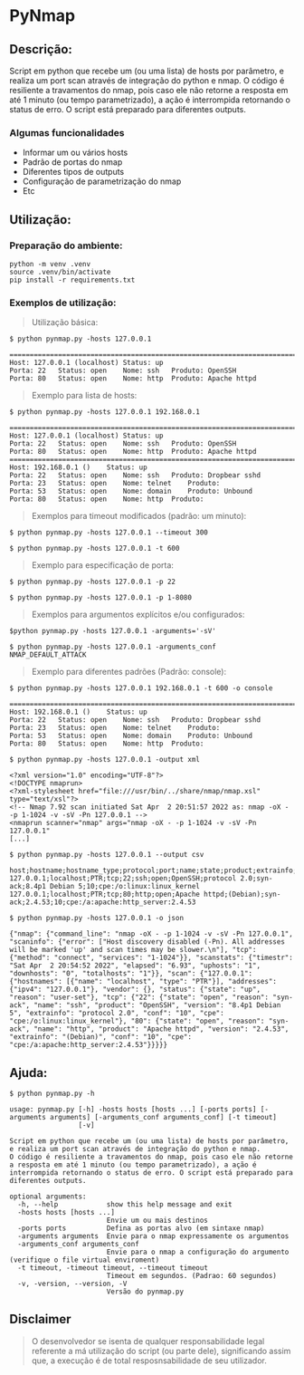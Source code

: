 # PyNmap


## Descrição:
Script em python que recebe um (ou uma lista) de hosts por parâmetro, e realiza um port scan através de integração do python e nmap. O código é resiliente a travamentos do nmap, pois caso ele não retorne a resposta em até 1 minuto (ou tempo parametrizado), a ação é interrompida retornando o status de erro. O script está preparado para diferentes outputs.

### Algumas funcionalidades

* Informar um ou vários hosts
* Padrão de portas do nmap
* Diferentes tipos de outputs
* Configuração de parametrização do nmap
* Etc

## Utilização:

### Preparação do ambiente:

```
python -m venv .venv
source .venv/bin/activate
pip install -r requirements.txt
```


### Exemplos de utilização:

> Utilização básica:

```
$ python pynmap.py -hosts 127.0.0.1

================================================================================
Host: 127.0.0.1 (localhost)	Status: up 
Porta: 22	Status: open	Nome: ssh	Produto: OpenSSH
Porta: 80	Status: open	Nome: http	Produto: Apache httpd
```

> Exemplo para lista de hosts:

```
$ python pynmap.py -hosts 127.0.0.1 192.168.0.1

================================================================================
Host: 127.0.0.1 (localhost)	Status: up 
Porta: 22	Status: open	Nome: ssh	Produto: OpenSSH
Porta: 80	Status: open	Nome: http	Produto: Apache httpd
================================================================================
Host: 192.168.0.1 ()	Status: up 
Porta: 22	Status: open	Nome: ssh	Produto: Dropbear sshd
Porta: 23	Status: open	Nome: telnet	Produto: 
Porta: 53	Status: open	Nome: domain	Produto: Unbound
Porta: 80	Status: open	Nome: http	Produto: 
```


> Exemplos para timeout modificados (padrão: um minuto):

```
$ python pynmap.py -hosts 127.0.0.1 --timeout 300

$ python pynmap.py -hosts 127.0.0.1 -t 600
```


> Exemplo para especificação de porta:

```
$ python pynmap.py -hosts 127.0.0.1 -p 22

$ python pynmap.py -hosts 127.0.0.1 -p 1-8080
```

> Exemplos para argumentos explícitos e/ou configurados:

```
$python pynmap.py -hosts 127.0.0.1 -arguments='-sV'

$ python pynmap.py -hosts 127.0.0.1 -arguments_conf NMAP_DEFAULT_ATTACK
```

> Exemplo para diferentes padrões (Padrão: console):

```
$ python pynmap.py -hosts 127.0.0.1 192.168.0.1 -t 600 -o console

================================================================================
Host: 192.168.0.1 ()	Status: up 
Porta: 22	Status: open	Nome: ssh	Produto: Dropbear sshd
Porta: 23	Status: open	Nome: telnet	Produto: 
Porta: 53	Status: open	Nome: domain	Produto: Unbound
Porta: 80	Status: open	Nome: http	Produto: 
```

```
$ python pynmap.py -hosts 127.0.0.1 -output xml

<?xml version="1.0" encoding="UTF-8"?>
<!DOCTYPE nmaprun>
<?xml-stylesheet href="file:///usr/bin/../share/nmap/nmap.xsl" type="text/xsl"?>
<!-- Nmap 7.92 scan initiated Sat Apr  2 20:51:57 2022 as: nmap -oX - -p 1-1024 -v -sV -Pn 127.0.0.1 -->
<nmaprun scanner="nmap" args="nmap -oX - -p 1-1024 -v -sV -Pn 127.0.0.1" 
[...]
```

```
$ python pynmap.py -hosts 127.0.0.1 --output csv

host;hostname;hostname_type;protocol;port;name;state;product;extrainfo;reason;version;conf;cpe
127.0.0.1;localhost;PTR;tcp;22;ssh;open;OpenSSH;protocol 2.0;syn-ack;8.4p1 Debian 5;10;cpe:/o:linux:linux_kernel
127.0.0.1;localhost;PTR;tcp;80;http;open;Apache httpd;(Debian);syn-ack;2.4.53;10;cpe:/a:apache:http_server:2.4.53
```

```
$ python pynmap.py -hosts 127.0.0.1 -o json

{"nmap": {"command_line": "nmap -oX - -p 1-1024 -v -sV -Pn 127.0.0.1", "scaninfo": {"error": ["Host discovery disabled (-Pn). All addresses will be marked 'up' and scan times may be slower.\n"], "tcp": {"method": "connect", "services": "1-1024"}}, "scanstats": {"timestr": "Sat Apr  2 20:54:52 2022", "elapsed": "6.93", "uphosts": "1", "downhosts": "0", "totalhosts": "1"}}, "scan": {"127.0.0.1": {"hostnames": [{"name": "localhost", "type": "PTR"}], "addresses": {"ipv4": "127.0.0.1"}, "vendor": {}, "status": {"state": "up", "reason": "user-set"}, "tcp": {"22": {"state": "open", "reason": "syn-ack", "name": "ssh", "product": "OpenSSH", "version": "8.4p1 Debian 5", "extrainfo": "protocol 2.0", "conf": "10", "cpe": "cpe:/o:linux:linux_kernel"}, "80": {"state": "open", "reason": "syn-ack", "name": "http", "product": "Apache httpd", "version": "2.4.53", "extrainfo": "(Debian)", "conf": "10", "cpe": "cpe:/a:apache:http_server:2.4.53"}}}}}
```

## Ajuda:

```
$ python pynmap.py -h

usage: pynmap.py [-h] -hosts hosts [hosts ...] [-ports ports] [-arguments arguments] [-arguments_conf arguments_conf] [-t timeout]
                 [-v]

Script em python que recebe um (ou uma lista) de hosts por parâmetro, e realiza um port scan através de integração do python e nmap.
O código é resiliente a travamentos do nmap, pois caso ele não retorne a resposta em até 1 minuto (ou tempo parametrizado), a ação é
interrompida retornando o status de erro. O script está preparado para diferentes outputs.

optional arguments:
  -h, --help            show this help message and exit
  -hosts hosts [hosts ...]
                        Envie um ou mais destinos
  -ports ports          Defina as portas alvo (em sintaxe nmap)
  -arguments arguments  Envie para o nmap expressamente os argumentos
  -arguments_conf arguments_conf
                        Envie para o nmap a configuração do argumento (verifique o file virtual enviroment)
  -t timeout, -timeout timeout, --timeout timeout
                        Timeout em segundos. (Padrao: 60 segundos)
  -v, -version, --version, -V
                        Versão do pynmap.py
```                        

## Disclaimer
> O desenvolvedor se isenta de qualquer responsabilidade legal referente a má utilização do script (ou parte dele), significando assim que, a execução é de total resposnsabilidade de seu utilizador.
